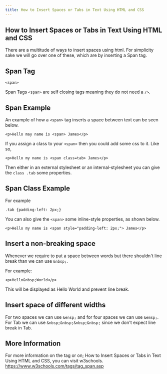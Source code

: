 ```yaml
---
title: How to Insert Spaces or Tabs in Text Using HTML and CSS
---
```

## How to Insert Spaces or Tabs in Text Using HTML and CSS

There are a multitude of ways to insert spaces using html. For simplicity sake we will 
go over one of these, which are by inserting a Span tag. 

## Span Tag

``<span>``

Span Tags ``<span>`` are self closing tags meaning they do not need a ``/>``.

## Span Example

An example of how a ``<span>`` tag inserts a space between text can be seen below.
  
  ``<p>Hello may name is <span> James</p>``

If you assign a class to your ``<span>`` then you could add some css to it.
  Like so,
  
  ``<p>Hello my name is <span class=tab> James</p>``
  
Then either in an external stylesheet or an internal-stylesheet you can give the ``class .tab`` 
some properties.

## Span Class Example 

For example

``.tab {padding-left: 2px;}``

You can also give the ``<span>`` some inline-style properties, as shown below.
  
  ``<p>Hello my name is <span style="padding-left: 2px;"> James</p>``
  
 ## Insert a non-breaking space
 
 Whenever we require to put a space between words but there shouldn't line break than we can use ``&nbsp;``.
 
 For example:
 
 ``<p>Hello&nbsp;World</p>``
 
 This will be displayed as Hello World and prevent line break.
 
 ## Insert space of different widths
 
 For two spaces we can use ``&ensp;`` and for four spaces we can use ``&emsp;``.
 For Tab we can use ``&nbsp;&nbsp;&nbsp;&nbsp;`` since we don't expect line break in Tab.
  
## More Information

For more information on the <span> tag or on; How to Insert Spaces or Tabs in Text Using HTML and CSS, you can visit w3schools. https://www.w3schools.com/tags/tag_span.asp


